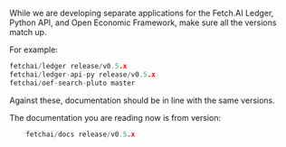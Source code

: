 While we are developing separate applications for the Fetch.AI Ledger, Python API, and Open Economic Framework, make sure all the versions match up.

For example:

``` c++
fetchai/ledger release/v0.5.x
fetchai/ledger-api-py release/v0.5.x
fetchai/oef-search-pluto master
```

Against these, documentation should be in line with the same versions.

The documentation you are reading now is from version:

``` c++
	fetchai/docs release/v0.5.x
```

<br/>